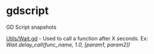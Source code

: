 # gdscript
GD Script snapshots

[Utils/Wait.gd](Wait.gd) - Used to call a function after X seconds. Ex: <i>Wait.delay_call(func_name, 1.0, [param1, param2])</i>
